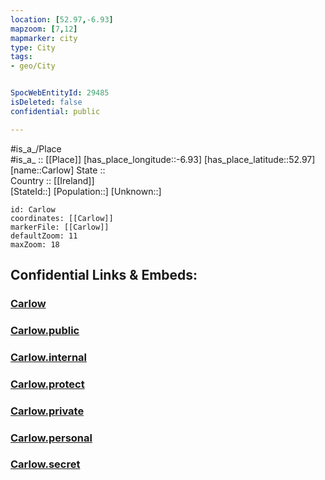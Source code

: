 ```yaml
---
location: [52.97,-6.93] 
mapzoom: [7,12] 
mapmarker: city 
type: City
tags:
- geo/City


SpocWebEntityId: 29485
isDeleted: false
confidential: public

---
```

#is_a_/Place  
#is_a_ :: [[Place]] 
[has_place_longitude::-6.93] 
[has_place_latitude::52.97] 
[name::Carlow] 
State ::  
Country :: [[Ireland]]  
[StateId::] 
[Population::] 
[Unknown::] 


```leaflet
id: Carlow
coordinates: [[Carlow]] 
markerFile: [[Carlow]] 
defaultZoom: 11 
maxZoom: 18
```


## Confidential Links & Embeds: 

### [Carlow](/_Standards/Earth/Continent/Europe/Europe~North/Ireland/Ireland,Provinces/Leinster/Kildare/City/Carlow.md) 

### [Carlow.public](/_public/Earth/Continent/Europe/Europe~North/Ireland/Ireland,Provinces/Leinster/Kildare/City/Carlow.public.md) 

### [Carlow.internal](/_internal/Earth/Continent/Europe/Europe~North/Ireland/Ireland,Provinces/Leinster/Kildare/City/Carlow.internal.md) 

### [Carlow.protect](/_protect/Earth/Continent/Europe/Europe~North/Ireland/Ireland,Provinces/Leinster/Kildare/City/Carlow.protect.md) 

### [Carlow.private](/_private/Earth/Continent/Europe/Europe~North/Ireland/Ireland,Provinces/Leinster/Kildare/City/Carlow.private.md) 

### [Carlow.personal](/_personal/Earth/Continent/Europe/Europe~North/Ireland/Ireland,Provinces/Leinster/Kildare/City/Carlow.personal.md) 

### [Carlow.secret](/_secret/Earth/Continent/Europe/Europe~North/Ireland/Ireland,Provinces/Leinster/Kildare/City/Carlow.secret.md)

